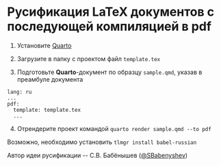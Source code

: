 # Русификация LaTeX документов с последующей компиляцией в pdf

1. Установите [Quarto](https://quarto.org/docs/download/) 

2. Загрузите в папку с проектом файл `template.tex` 

3. Подготовьте **Quarto**-документ по образцу `sample.qmd`, указав в преамбуле документа

```
lang: ru
...
pdf:
  template: template.tex
  ...
```

4. Отрендерите проект командой `quarto render sample.qmd --to pdf`

Возможно, необходимо установить `tlmgr install babel-russian`

Автор идеи русификации -- С.В. Бабёнышев ([@SBabenyshev](https://twitter.com/SBabenyshev))
